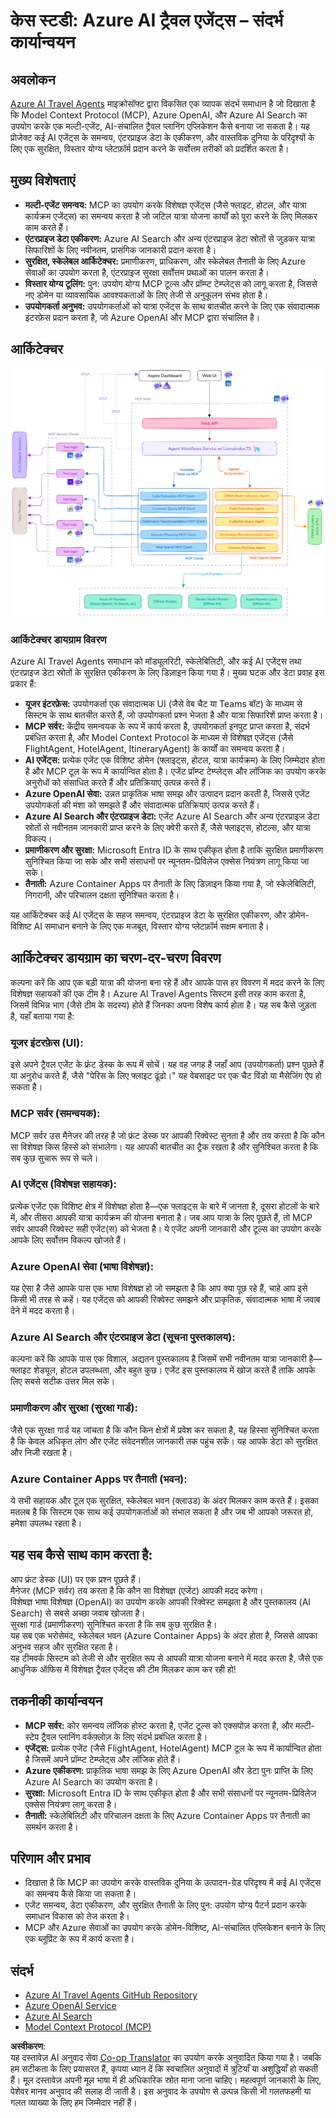 <!--
CO_OP_TRANSLATOR_METADATA:
{
  "original_hash": "4d3415b9d2bf58bc69be07f945a69e07",
  "translation_date": "2025-07-14T05:57:14+00:00",
  "source_file": "09-CaseStudy/travelagentsample.md",
  "language_code": "hi"
}
-->
# केस स्टडी: Azure AI ट्रैवल एजेंट्स – संदर्भ कार्यान्वयन

## अवलोकन

[Azure AI Travel Agents](https://github.com/Azure-Samples/azure-ai-travel-agents) माइक्रोसॉफ्ट द्वारा विकसित एक व्यापक संदर्भ समाधान है जो दिखाता है कि Model Context Protocol (MCP), Azure OpenAI, और Azure AI Search का उपयोग करके एक मल्टी-एजेंट, AI-संचालित ट्रैवल प्लानिंग एप्लिकेशन कैसे बनाया जा सकता है। यह प्रोजेक्ट कई AI एजेंट्स के समन्वय, एंटरप्राइज डेटा के एकीकरण, और वास्तविक दुनिया के परिदृश्यों के लिए एक सुरक्षित, विस्तार योग्य प्लेटफ़ॉर्म प्रदान करने के सर्वोत्तम तरीकों को प्रदर्शित करता है।

## मुख्य विशेषताएं
- **मल्टी-एजेंट समन्वय:** MCP का उपयोग करके विशेषज्ञ एजेंट्स (जैसे फ्लाइट, होटल, और यात्रा कार्यक्रम एजेंट्स) का समन्वय करता है जो जटिल यात्रा योजना कार्यों को पूरा करने के लिए मिलकर काम करते हैं।
- **एंटरप्राइज डेटा एकीकरण:** Azure AI Search और अन्य एंटरप्राइज डेटा स्रोतों से जुड़कर यात्रा सिफारिशों के लिए नवीनतम, प्रासंगिक जानकारी प्रदान करता है।
- **सुरक्षित, स्केलेबल आर्किटेक्चर:** प्रमाणीकरण, प्राधिकरण, और स्केलेबल तैनाती के लिए Azure सेवाओं का उपयोग करता है, एंटरप्राइज सुरक्षा सर्वोत्तम प्रथाओं का पालन करता है।
- **विस्तार योग्य टूलिंग:** पुन: उपयोग योग्य MCP टूल्स और प्रॉम्प्ट टेम्प्लेट्स को लागू करता है, जिससे नए डोमेन या व्यावसायिक आवश्यकताओं के लिए तेजी से अनुकूलन संभव होता है।
- **उपयोगकर्ता अनुभव:** उपयोगकर्ताओं को यात्रा एजेंट्स के साथ बातचीत करने के लिए एक संवादात्मक इंटरफ़ेस प्रदान करता है, जो Azure OpenAI और MCP द्वारा संचालित है।

## आर्किटेक्चर
![Architecture](https://raw.githubusercontent.com/Azure-Samples/azure-ai-travel-agents/main/docs/ai-travel-agents-architecture-diagram.png)

### आर्किटेक्चर डायग्राम विवरण

Azure AI Travel Agents समाधान को मॉड्यूलरिटी, स्केलेबिलिटी, और कई AI एजेंट्स तथा एंटरप्राइज डेटा स्रोतों के सुरक्षित एकीकरण के लिए डिज़ाइन किया गया है। मुख्य घटक और डेटा प्रवाह इस प्रकार हैं:

- **यूजर इंटरफ़ेस:** उपयोगकर्ता एक संवादात्मक UI (जैसे वेब चैट या Teams बॉट) के माध्यम से सिस्टम के साथ बातचीत करते हैं, जो उपयोगकर्ता प्रश्न भेजता है और यात्रा सिफारिशें प्राप्त करता है।
- **MCP सर्वर:** केंद्रीय समन्वयक के रूप में कार्य करता है, उपयोगकर्ता इनपुट प्राप्त करता है, संदर्भ प्रबंधित करता है, और Model Context Protocol के माध्यम से विशेषज्ञ एजेंट्स (जैसे FlightAgent, HotelAgent, ItineraryAgent) के कार्यों का समन्वय करता है।
- **AI एजेंट्स:** प्रत्येक एजेंट एक विशिष्ट डोमेन (फ्लाइट्स, होटल, यात्रा कार्यक्रम) के लिए जिम्मेदार होता है और MCP टूल के रूप में कार्यान्वित होता है। एजेंट प्रॉम्प्ट टेम्प्लेट्स और लॉजिक का उपयोग करके अनुरोधों को संसाधित करते हैं और प्रतिक्रियाएं उत्पन्न करते हैं।
- **Azure OpenAI सेवा:** उन्नत प्राकृतिक भाषा समझ और उत्पादन प्रदान करती है, जिससे एजेंट उपयोगकर्ता की मंशा को समझते हैं और संवादात्मक प्रतिक्रियाएं उत्पन्न करते हैं।
- **Azure AI Search और एंटरप्राइज डेटा:** एजेंट Azure AI Search और अन्य एंटरप्राइज डेटा स्रोतों से नवीनतम जानकारी प्राप्त करने के लिए क्वेरी करते हैं, जैसे फ्लाइट्स, होटल्स, और यात्रा विकल्प।
- **प्रमाणीकरण और सुरक्षा:** Microsoft Entra ID के साथ एकीकृत होता है ताकि सुरक्षित प्रमाणीकरण सुनिश्चित किया जा सके और सभी संसाधनों पर न्यूनतम-प्रिविलेज एक्सेस नियंत्रण लागू किया जा सके।
- **तैनाती:** Azure Container Apps पर तैनाती के लिए डिज़ाइन किया गया है, जो स्केलेबिलिटी, निगरानी, और परिचालन दक्षता सुनिश्चित करता है।

यह आर्किटेक्चर कई AI एजेंट्स के सहज समन्वय, एंटरप्राइज डेटा के सुरक्षित एकीकरण, और डोमेन-विशिष्ट AI समाधान बनाने के लिए एक मजबूत, विस्तार योग्य प्लेटफ़ॉर्म सक्षम बनाता है।

## आर्किटेक्चर डायग्राम का चरण-दर-चरण विवरण
कल्पना करें कि आप एक बड़ी यात्रा की योजना बना रहे हैं और आपके पास हर विवरण में मदद करने के लिए विशेषज्ञ सहायकों की एक टीम है। Azure AI Travel Agents सिस्टम इसी तरह काम करता है, जिसमें विभिन्न भाग (जैसे टीम के सदस्य) होते हैं जिनका अपना विशेष कार्य होता है। यह सब कैसे जुड़ता है, यहाँ बताया गया है:

### यूजर इंटरफ़ेस (UI):
इसे अपने ट्रैवल एजेंट के फ्रंट डेस्क के रूप में सोचें। यह वह जगह है जहाँ आप (उपयोगकर्ता) प्रश्न पूछते हैं या अनुरोध करते हैं, जैसे "पेरिस के लिए फ्लाइट ढूंढो।" यह वेबसाइट पर एक चैट विंडो या मैसेजिंग ऐप हो सकता है।

### MCP सर्वर (समन्वयक):
MCP सर्वर उस मैनेजर की तरह है जो फ्रंट डेस्क पर आपकी रिक्वेस्ट सुनता है और तय करता है कि कौन सा विशेषज्ञ किस हिस्से को संभालेगा। यह आपकी बातचीत का ट्रैक रखता है और सुनिश्चित करता है कि सब कुछ सुचारू रूप से चले।

### AI एजेंट्स (विशेषज्ञ सहायक):
प्रत्येक एजेंट एक विशिष्ट क्षेत्र में विशेषज्ञ होता है—एक फ्लाइट्स के बारे में जानता है, दूसरा होटलों के बारे में, और तीसरा आपकी यात्रा कार्यक्रम की योजना बनाता है। जब आप यात्रा के लिए पूछते हैं, तो MCP सर्वर आपकी रिक्वेस्ट सही एजेंट(स) को भेजता है। ये एजेंट अपनी जानकारी और टूल्स का उपयोग करके आपके लिए सर्वोत्तम विकल्प खोजते हैं।

### Azure OpenAI सेवा (भाषा विशेषज्ञ):
यह ऐसा है जैसे आपके पास एक भाषा विशेषज्ञ हो जो समझता है कि आप क्या पूछ रहे हैं, चाहे आप इसे किसी भी तरह से कहें। यह एजेंट्स को आपकी रिक्वेस्ट समझने और प्राकृतिक, संवादात्मक भाषा में जवाब देने में मदद करता है।

### Azure AI Search और एंटरप्राइज डेटा (सूचना पुस्तकालय):
कल्पना करें कि आपके पास एक विशाल, अद्यतन पुस्तकालय है जिसमें सभी नवीनतम यात्रा जानकारी है—फ्लाइट शेड्यूल, होटल उपलब्धता, और बहुत कुछ। एजेंट इस पुस्तकालय में खोज करते हैं ताकि आपके लिए सबसे सटीक उत्तर मिल सके।

### प्रमाणीकरण और सुरक्षा (सुरक्षा गार्ड):
जैसे एक सुरक्षा गार्ड यह जांचता है कि कौन किन क्षेत्रों में प्रवेश कर सकता है, यह हिस्सा सुनिश्चित करता है कि केवल अधिकृत लोग और एजेंट संवेदनशील जानकारी तक पहुंच सकें। यह आपके डेटा को सुरक्षित और निजी रखता है।

### Azure Container Apps पर तैनाती (भवन):
ये सभी सहायक और टूल एक सुरक्षित, स्केलेबल भवन (क्लाउड) के अंदर मिलकर काम करते हैं। इसका मतलब है कि सिस्टम एक साथ कई उपयोगकर्ताओं को संभाल सकता है और जब भी आपको जरूरत हो, हमेशा उपलब्ध रहता है।

## यह सब कैसे साथ काम करता है:

आप फ्रंट डेस्क (UI) पर एक प्रश्न पूछते हैं।  
मैनेजर (MCP सर्वर) तय करता है कि कौन सा विशेषज्ञ (एजेंट) आपकी मदद करेगा।  
विशेषज्ञ भाषा विशेषज्ञ (OpenAI) का उपयोग करके आपकी रिक्वेस्ट समझता है और पुस्तकालय (AI Search) से सबसे अच्छा जवाब खोजता है।  
सुरक्षा गार्ड (प्रमाणीकरण) सुनिश्चित करता है कि सब कुछ सुरक्षित है।  
यह सब एक भरोसेमंद, स्केलेबल भवन (Azure Container Apps) के अंदर होता है, जिससे आपका अनुभव सहज और सुरक्षित रहता है।  
यह टीमवर्क सिस्टम को तेजी से और सुरक्षित रूप से आपकी यात्रा योजना बनाने में मदद करता है, जैसे एक आधुनिक ऑफिस में विशेषज्ञ ट्रैवल एजेंट्स की टीम मिलकर काम कर रही हो!

## तकनीकी कार्यान्वयन
- **MCP सर्वर:** कोर समन्वय लॉजिक होस्ट करता है, एजेंट टूल्स को एक्सपोज़ करता है, और मल्टी-स्टेप ट्रैवल प्लानिंग वर्कफ़्लोज़ के लिए संदर्भ प्रबंधित करता है।
- **एजेंट्स:** प्रत्येक एजेंट (जैसे FlightAgent, HotelAgent) MCP टूल के रूप में कार्यान्वित होता है जिसमें अपने प्रॉम्प्ट टेम्प्लेट्स और लॉजिक होते हैं।
- **Azure एकीकरण:** प्राकृतिक भाषा समझ के लिए Azure OpenAI और डेटा पुनः प्राप्ति के लिए Azure AI Search का उपयोग करता है।
- **सुरक्षा:** Microsoft Entra ID के साथ एकीकृत होता है और सभी संसाधनों पर न्यूनतम-प्रिविलेज एक्सेस नियंत्रण लागू करता है।
- **तैनाती:** स्केलेबिलिटी और परिचालन दक्षता के लिए Azure Container Apps पर तैनाती का समर्थन करता है।

## परिणाम और प्रभाव
- दिखाता है कि MCP का उपयोग करके वास्तविक दुनिया के उत्पादन-ग्रेड परिदृश्य में कई AI एजेंट्स का समन्वय कैसे किया जा सकता है।
- एजेंट समन्वय, डेटा एकीकरण, और सुरक्षित तैनाती के लिए पुन: उपयोग योग्य पैटर्न प्रदान करके समाधान विकास को तेज करता है।
- MCP और Azure सेवाओं का उपयोग करके डोमेन-विशिष्ट, AI-संचालित एप्लिकेशन बनाने के लिए एक ब्लूप्रिंट के रूप में कार्य करता है।

## संदर्भ
- [Azure AI Travel Agents GitHub Repository](https://github.com/Azure-Samples/azure-ai-travel-agents)
- [Azure OpenAI Service](https://azure.microsoft.com/en-us/products/ai-services/openai-service/)
- [Azure AI Search](https://azure.microsoft.com/en-us/products/ai-services/ai-search/)
- [Model Context Protocol (MCP)](https://modelcontextprotocol.io/)

**अस्वीकरण**:  
यह दस्तावेज़ AI अनुवाद सेवा [Co-op Translator](https://github.com/Azure/co-op-translator) का उपयोग करके अनुवादित किया गया है। जबकि हम सटीकता के लिए प्रयासरत हैं, कृपया ध्यान दें कि स्वचालित अनुवादों में त्रुटियाँ या अशुद्धियाँ हो सकती हैं। मूल दस्तावेज़ अपनी मूल भाषा में ही अधिकारिक स्रोत माना जाना चाहिए। महत्वपूर्ण जानकारी के लिए, पेशेवर मानव अनुवाद की सलाह दी जाती है। इस अनुवाद के उपयोग से उत्पन्न किसी भी गलतफहमी या गलत व्याख्या के लिए हम जिम्मेदार नहीं हैं।